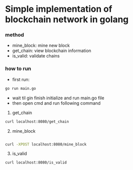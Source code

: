 # Simple implementation of blockchain network in golang

### method

- mine_block: mine new block
- get_chain: view blockchain information
- is_valid: validate chains

### how to run

- first run:

```bash
go run main.go
```

- wait til gin finish initialize and run main.go file
- then open cmd and run following command

1. get_chain

```bash
curl localhost:8080/get_chain
```

2. mine_block

```bash

curl -XPOST localhost:8080/mine_block
```

3. is_valid

```bash
curl localhost:8080/is_valid
```
